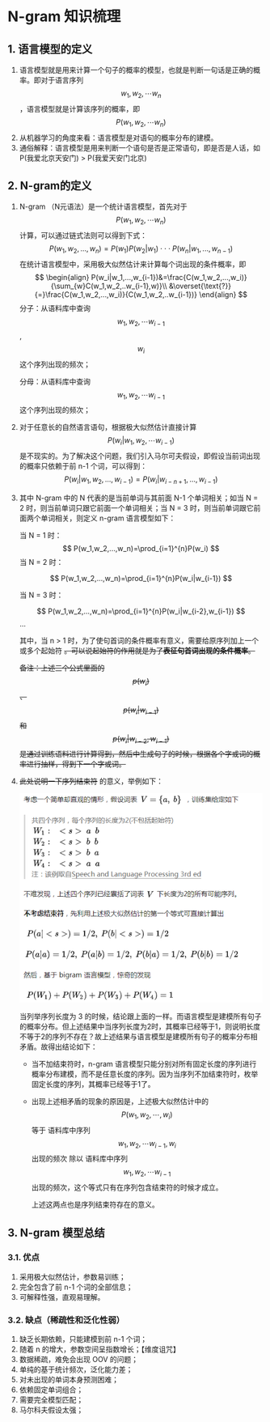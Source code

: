 # N-gram 知识梳理

## 1. 语言模型的定义

1. 语言模型就是用来计算一个句子的概率的模型，也就是判断一句话是正确的概率。即对于语言序列 $$ w_1,w_2,\cdots w_n $$ ，语言模型就是计算该序列的概率，即 $$ P(w_1,w_2, \cdots w_n) $$ 
2. 从机器学习的角度来看：语言模型是对语句的概率分布的建模。
3. 通俗解释：语言模型是用来判断一个语句是否是正常语句，即是否是人话，如 P(我爱北京天安门) > P(我爱天安门北京)

## 2. N-gram的定义

1. N-gram （N元语法）是一个统计语言模型，首先对于 $$ P(w_1,w_2, \cdots w_n) $$  计算，可以通过链式法则可以得到下式：
$$
   P(w_1,w_2,...,w_n)=P(w_1)P(w_2|w_1)\cdot\cdot\cdot P(w_n|w_1,...,w_{n-1})
$$
   在统计语言模型中，采用极大似然估计来计算每个词出现的条件概率，即
$$
   \begin{align} P(w_i|w_1,...,w_{i-1})&=\frac{C(w_1,w_2,...,w_i)}{\sum_{w}C(w_1,w_2,..w_{i-1},w)}\\ &\overset{\text{?}}{=}\frac{C(w_1,w_2,...,w_i)}{C(w_1,w_2,..w_{i-1})} \end{align}
$$
   分子：从语料库中查询 $$ w_1,w_2, \cdots w_{i-1} $$ ,  $$ w_i $$  这个序列出现的频次；

   分母：从语料库中查询 $$ w_1,w_2, \cdots w_{i-1} $$ 这个序列出现的频次；

2. 对于任意长的自然语言语句，根据极大似然估计直接计算 $$ P(w_i | w_1, w_2, \cdots  w_{i-1}) $$ 是不现实的。为了解决这个问题，我们引入马尔可夫假设，即假设当前词出现的概率只依赖于前 n-1 个词，可以得到：
   $$
   P(w_i|w_1,w_2,...,w_{i-1})=P(w_i|w_{i-n+1},...,w_{i-1})
   $$

3. 其中 N-gram 中的 N 代表的是当前单词与其前面 N-1 个单词相关；如当 N = 2 时，则当前单词只跟它前面一个单词相关；当 N = 3 时，则当前单词跟它前面两个单词相关，则定义 n-gram 语言模型如下：

   当 N = 1 时：
   $$
   P(w_1,w_2,...,w_n)=\prod_{i=1}^{n}P(w_i)
   $$
   当 N = 2 时：

   $$
   P(w_1,w_2,...,w_n)=\prod_{i=1}^{n}P(w_i|w_{i-1})
   $$
   

   当 N = 3 时：

   $$
   P(w_1,w_2,...,w_n)=\prod_{i=1}^{n}P(w_i|w_{i-2},w_{i-1})
   $$
   ...

   其中，当 n > 1 时，为了使句首词的条件概率有意义，需要给原序列加上一个或多个起始符 <S> 。可以说起始符的作用就是为了**表征句首词出现的条件概率**。

   备注：上述三个公式里面的 $$ p(w_i) $$ 、$$p(w_i | w_{i-1}) $$ 和 $$ p(w_i | w_{i-2},w_{i-1}) $$ 是通过训练语料进行计算得到，然后中生成句子的时候，根据各个字或词的概率进行抽样，得到下一个字或词。

4. 此处说明一下序列结束符</s> 的意义，举例如下：

   ![1553769085110](../images/n-gram/1553769085110.png)

   当列举序列长度为 3 的时候，结论跟上面的一样。而语言模型是建模所有句子的概率分布。但上述结果中当序列长度为2时，其概率已经等于1，则说明长度不等于2的序列不存在？故上述结果与语言模型是建模所有句子的概率分布相矛盾。故得出结论如下：

   - 当不加结束符时，n-gram 语言模型只能分别对所有固定长度的序列进行概率分布建模，而不是任意长度的序列。因为当序列不加结束符时，枚举固定长度的序列，其概率已经等于1了。

   - 出现上述相矛盾的现象的原因是，上述极大似然估计中的$$ P(w_1, w_2, \cdots, w_i) $$ 等于 语料库中序列 $$ w_1,w_2,\cdots w_{i-1},  w_i $$ 出现的频次 除以 语料库中序列 $$  w_1, w_2, \cdots w_{i-1} $$ 出现的频次，这个等式只有在序列包含结束符的时候才成立。

     上述这两点也是序列结束符存在的意义。

## 3. N-gram 模型总结

### 3.1. 优点

1. 采用极大似然估计，参数易训练；
2. 完全包含了前 n-1 个词的全部信息；
3. 可解释性强，直观易理解。

### 3.2. 缺点（稀疏性和泛化性弱）

1. 缺乏长期依赖，只能建模到前 n-1 个词；
2. 随着 n 的增大，参数空间呈指数增长；【维度诅咒】
3. 数据稀疏，难免会出现 OOV 的问题；
4. 单纯的基于统计频次，泛化能力差；
5. 对未出现的单词本身预测困难；
6. 依赖固定单词组合；
7. 需要完全模型匹配；
8. 马尔科夫假设太强；